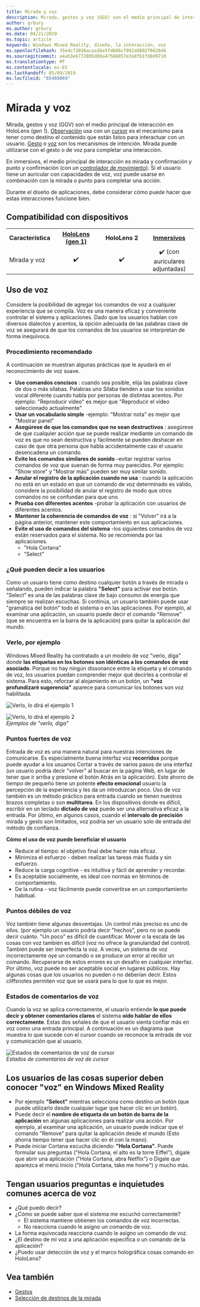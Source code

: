 ```yaml
---
title: Mirada y voz
description: Mirada, gestos y voz (GGV) son el medio principal de interacción en HoloLens. Este artículo proporciona información detallada sobre el diseño de voz.
author: grbury
ms.author: grbury
ms.date: 04/21/2019
ms.topic: article
keywords: Windows Mixed Reality, diseño, la interacción, voz
ms.openlocfilehash: 35e4c72026acaa36e5fd686cf892dd602f6626d6
ms.sourcegitcommit: a4a53e6772805d89a47588857e3e8fb1fd8d9710
ms.translationtype: MT
ms.contentlocale: es-ES
ms.lasthandoff: 05/09/2019
ms.locfileid: "65469069"
---
```

# <a name="gaze-and-voice"></a>Mirada y voz

Mirada, gestos y voz (GGV) son el medio principal de interacción en HoloLens (gen 1). [Observación](gaze.md) usa con un [cursor](cursors.md) es el mecanismo para tener como destino el contenido que están listos para interactuar con un usuario. [Gesto](gestures.md) o [voz](voice-input.md) son los mecanismos de intención. Mirada puede utilizarse con el gesto o de voz para completar una interacción.

En inmersivos, el medio principal de interacción es mirada y confirmación y punto y confirmación (con un [controlador de movimiento](motion-controllers.md)). Si el usuario tiene un auricular con capacidades de voz, voz puede usarse en combinación con la mirada o punto para completar una acción.

Durante el diseño de aplicaciones, debe considerar cómo puede hacer que estas interacciones funcione bien.

## <a name="device-support"></a>Compatibilidad con dispositivos

<table>
<tr>
<th>Característica</th><th style="width:150px"> <a href="hololens-hardware-details.md">HoloLens (gen 1)</a></th><th style="width:150px">HoloLens 2</th><th style="width:150px"> <a href="immersive-headset-hardware-details.md">Inmersivos</a></th>
</tr><tr>
<td>Mirada y voz</td><td style="text-align: center;"> ✔️</td><td style="text-align: center;"> ✔️</td><td style="text-align: center;"> ✔️ (con auriculares adjuntadas)</td>
</tr>
</table>



## <a name="how-to-use-voice"></a>Uso de voz

Considere la posibilidad de agregar los comandos de voz a cualquier experiencia que se compila. Voz es una manera eficaz y conveniente controlar el sistema y aplicaciones. Dado que los usuarios hablan con diversos dialectos y acentos, la opción adecuada de las palabras clave de voz se asegurará de que los comandos de los usuarios se interpretan de forma inequívoca.

### <a name="best-practices"></a>Procedimiento recomendado

A continuación se muestran algunas prácticas que le ayudará en el reconocimiento de voz suave.
* **Use comandos concisos** : cuando sea posible, elija las palabras clave de dos o más sílabas. Palabras uno Sílaba tienden a usar los sonidos vocal diferente cuando habla por personas de distintas acentos. Por ejemplo: "Reproducir vídeo" es mejor que "Reproducir el vídeo seleccionado actualmente"
* **Usar un vocabulario simple** -ejemplo: "Mostrar nota" es mejor que "Mostrar panel"
* **Asegúrese de que los comandos que no sean destructivos** : asegúrese de que cualquier acción que se puede realizar mediante un comando de voz es que no sean destructiva y fácilmente se pueden deshacer en caso de que otra persona que habla accidentalmente casi el usuario desencadena un comando.
* **Evite los comandos similares de sonido** -evitar registrar varios comandos de voz que suenan de forma muy parecidos. Por ejemplo: "Show store" y "Mostrar más" pueden ser muy similar sonido.
* **Anular el registro de la aplicación cuando no usa** : cuando la aplicación no está en un estado en que un comando de voz determinado es válido, considere la posibilidad de anular el registro de modo que otros comandos no se confundan para que uno.
* **Prueba con diferentes acentos** -probar la aplicación con usuarios de diferentes acentos.
* **Mantener la coherencia de comandos de voz** : si "Volver" irá a la página anterior, mantener este comportamiento en sus aplicaciones.
* **Evite el uso de comandos del sistema** -los siguientes comandos de voz están reservados para el sistema. No se recomienda por las aplicaciones.
   * "Hola Cortana"
   * "Select"

### <a name="what-users-can-say"></a>¿Qué pueden decir a los usuarios

Como un usuario tiene como destino cualquier botón a través de mirada o señalando, pueden indicar la palabra **"Select"** para activar ese botón. "Select" es una de las palabras clave de bajo consumo de energía que siempre se realizan escuchas. Si continúa, un usuario también puede usar "gramática del botón" todo el sistema o en las aplicaciones. Por ejemplo, al examinar una aplicación, un usuario puede decir el comando "Remove" (que se encuentra en la barra de la aplicación) para quitar la aplicación del mundo.

### <a name="see-it-say-it"></a>Verlo, por ejemplo

Windows Mixed Reality ha contratado a un modelo de voz "verlo, diga" donde **las etiquetas en los botones son idénticas a los comandos de voz asociado**. Porque no hay ningún dissonance entre la etiqueta y el comando de voz, los usuarios puedan comprender mejor qué decirles a controlar el sistema. Para esto, reforzar al alojamiento en un botón, un **"voz profundizaré sugerencia"** aparece para comunicar los botones son voz habilitada.

![Verlo, lo dirá el ejemplo 1](images/voice-seeitsayit1-640px.jpg)

![Verlo, lo dirá el ejemplo 2](images/voice-seeitsayit2-640px.jpg)<br>
*Ejemplos de "verlo, diga"*

### <a name="voices-strengths"></a>Puntos fuertes de voz

Entrada de voz es una manera natural para nuestras intenciones de comunicarse. Es especialmente buena interfaz voz **recorridos** porque puede ayudar a los usuarios Cortar a través de varios pasos de una interfaz (un usuario podría decir "volver" al buscar en la página Web, en lugar de tener que ir arriba y presione el botón Atrás en la aplicación). Este ahorro de tiempo de pequeño tiene un potente **efecto emocional** usuario la percepción de la experiencia y les da un introduzcan poco. Uso de voz también es un método práctico para entrada cuando se tienen nuestros brazos completas o son **multitarea**. En los dispositivos donde es difícil, escribir en un teclado **dictado de voz** puede ser una alternativa eficaz a la entrada. Por último, en algunos casos, cuando el **intervalo de precisión** mirada y gesto son limitados, voz podría ser un usuario solo de entrada del método de confianza.

**Cómo el uso de voz puede beneficiar el usuario**
* Reduce el tiempo: el objetivo final debe hacer más eficaz.
* Minimiza el esfuerzo - deben realizar las tareas más fluida y sin esfuerzo.
* Reduce la carga cognitive - es intuitiva y fácil de aprender y recordar.
* Es aceptable socialmente, es ideal con normas en términos de comportamiento.
* De la rutina - voz fácilmente puede convertirse en un comportamiento habitual.

### <a name="voices-weaknesses"></a>Puntos débiles de voz

Voz también tiene algunas desventajas. Un control más preciso es uno de ellos. (por ejemplo un usuario podría decir "hechos", pero no se puede decir cuánto. "Un poco" es difícil de cuantificar. Mover o la escala de las cosas con voz también es difícil (voz no ofrece la granularidad del control). También puede ser imperfecta la voz. A veces, un sistema de voz incorrectamente oye un comando o se produce un error al recibir un comando. Recuperarse de estos errores es un desafío en cualquier interfaz. Por último, voz puede no ser aceptable social en lugares públicos. Hay algunas cosas que los usuarios no pueden o no deberían decir. Estos cliffsnotes permiten voz que se usará para lo que lo que es mejor.

### <a name="voice-feedback-states"></a>Estados de comentarios de voz

Cuando la voz se aplica correctamente, el usuario entiende **lo que puede decir y obtener comentarios claros** el sistema **oído hablar de ellos correctamente**. Estas dos señales de que el usuario sienta confiar más en voz como una entrada principal. A continuación es un diagrama que muestra lo que sucede con el cursor cuando se reconoce la entrada de voz y comunicación que al usuario.

![Estados de comentarios de voz de cursor](images/voicefeedbackstates.png)<br>
*Estados de comentarios de voz de cursor*

## <a name="top-things-users-should-know-about-speech-on-windows-mixed-reality"></a>Los usuarios de las cosas superior deben conocer "voz" en Windows Mixed Reality
* Por ejemplo **"Select"** mientras selecciona como destino un botón (que puede utilizarlo desde cualquier lugar que hacer clic en un botón).
* Puede decir el **nombre de etiqueta de un botón de barra de la aplicación** en algunas aplicaciones para realizar una acción. Por ejemplo, al examinar una aplicación, un usuario puede indicar que el comando "Remove" para quitar la aplicación desde el mundo (Esto ahorra tiempo tener que hacer clic en él con la mano).
* Puede iniciar Cortana escucha diciendo: **"Hola Cortana".** Puede formular sus preguntas ("Hola Cortana, el alto es la torre Eiffel"), dígale que abrir una aplicación ("Hola Cortana, abra Netflix") o Dígale que aparezca el menú Inicio ("Hola Cortana, take me home") y mucho más.

## <a name="common-questions-and-concerns-users-have-about-voice"></a>Tengan usuarios preguntas e inquietudes comunes acerca de voz
* ¿Qué puedo decir?
* ¿Cómo se puede saber que el sistema me escuchó correctamente?
   * El sistema mantiene obtienen los comandos de voz incorrectas.
   * No reacciona cuando le asigno un comando de voz.
* La forma equivocada reacciona cuando le asigno un comando de voz.
* ¿El destino de mi voz a una aplicación específica o un comando de la aplicación?
* ¿Puedo usar detección de voz y el marco holográfica cosas comando en HoloLens?

## <a name="see-also"></a>Vea también
* [Gestos](gestures.md)
* [Selección de destinos de la mirada](gaze-targeting.md)
